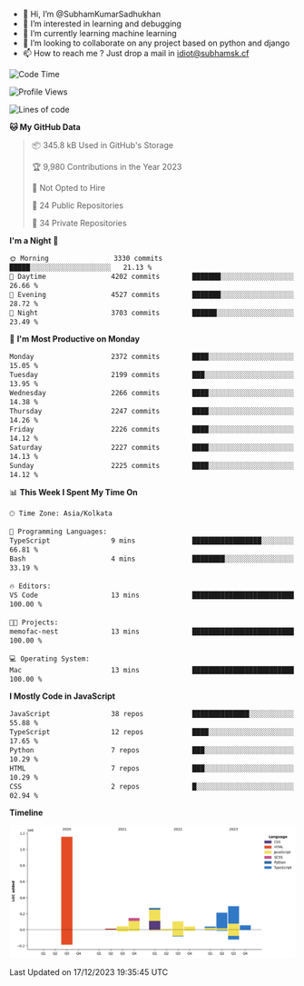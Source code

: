 - 👋 Hi, I’m @SubhamKumarSadhukhan
- 👀 I’m interested in learning and debugging
- 🌱 I’m currently learning machine learning
- 💞️ I’m looking to collaborate on any project based on python and django
- 📫 How to reach me ?
      Just drop a mail in idiot@subhamsk.cf

<!---
SubhamKumarSadhukhan/SubhamKumarSadhukhan is a ✨ special ✨ repository because its `README.md` (this file) appears on your GitHub profile.
You can click the Preview link to take a look at your changes.
--->


<!--START_SECTION:waka-->
![Code Time](http://img.shields.io/badge/Code%20Time-1%2C760%20hrs%2052%20mins-blue)

![Profile Views](http://img.shields.io/badge/Profile%20Views-0-blue)

![Lines of code](https://img.shields.io/badge/From%20Hello%20World%20I%27ve%20Written-2.4%20million%20lines%20of%20code-blue)

**🐱 My GitHub Data** 

> 📦 345.8 kB Used in GitHub's Storage 
 > 
> 🏆 9,980 Contributions in the Year 2023
 > 
> 🚫 Not Opted to Hire
 > 
> 📜 24 Public Repositories 
 > 
> 🔑 34 Private Repositories 
 > 
**I'm a Night 🦉** 

```text
🌞 Morning                3330 commits        █████░░░░░░░░░░░░░░░░░░░░   21.13 % 
🌆 Daytime                4202 commits        ███████░░░░░░░░░░░░░░░░░░   26.66 % 
🌃 Evening                4527 commits        ███████░░░░░░░░░░░░░░░░░░   28.72 % 
🌙 Night                  3703 commits        ██████░░░░░░░░░░░░░░░░░░░   23.49 % 
```
📅 **I'm Most Productive on Monday** 

```text
Monday                   2372 commits        ████░░░░░░░░░░░░░░░░░░░░░   15.05 % 
Tuesday                  2199 commits        ███░░░░░░░░░░░░░░░░░░░░░░   13.95 % 
Wednesday                2266 commits        ████░░░░░░░░░░░░░░░░░░░░░   14.38 % 
Thursday                 2247 commits        ████░░░░░░░░░░░░░░░░░░░░░   14.26 % 
Friday                   2226 commits        ████░░░░░░░░░░░░░░░░░░░░░   14.12 % 
Saturday                 2227 commits        ████░░░░░░░░░░░░░░░░░░░░░   14.13 % 
Sunday                   2225 commits        ████░░░░░░░░░░░░░░░░░░░░░   14.12 % 
```


📊 **This Week I Spent My Time On** 

```text
🕑︎ Time Zone: Asia/Kolkata

💬 Programming Languages: 
TypeScript               9 mins              █████████████████░░░░░░░░   66.81 % 
Bash                     4 mins              ████████░░░░░░░░░░░░░░░░░   33.19 % 

🔥 Editors: 
VS Code                  13 mins             █████████████████████████   100.00 % 

🐱‍💻 Projects: 
memofac-nest             13 mins             █████████████████████████   100.00 % 

💻 Operating System: 
Mac                      13 mins             █████████████████████████   100.00 % 
```

**I Mostly Code in JavaScript** 

```text
JavaScript               38 repos            ██████████████░░░░░░░░░░░   55.88 % 
TypeScript               12 repos            ████░░░░░░░░░░░░░░░░░░░░░   17.65 % 
Python                   7 repos             ███░░░░░░░░░░░░░░░░░░░░░░   10.29 % 
HTML                     7 repos             ███░░░░░░░░░░░░░░░░░░░░░░   10.29 % 
CSS                      2 repos             █░░░░░░░░░░░░░░░░░░░░░░░░   02.94 % 
```



**Timeline**

![Lines of Code chart](https://raw.githubusercontent.com/SubhamKumarSadhukhan/SubhamKumarSadhukhan/main/assets/bar_graph.png)


 Last Updated on 17/12/2023 19:35:45 UTC
<!--END_SECTION:waka-->
